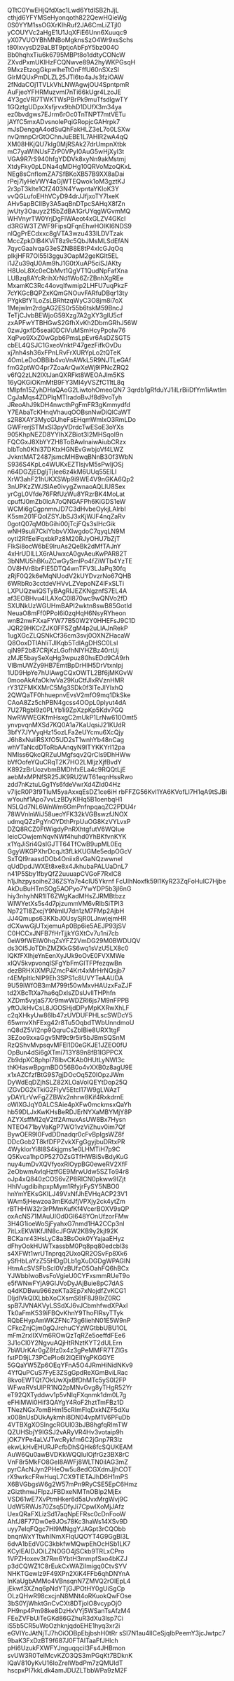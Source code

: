 QTtC0YwEHjQfdXac1Lwd6YtdlSB2hJjL
cthjd6YFYMSeHyonqoth822QewHQieWg
0S0YYM1ssOGXrKIhRuf2JA6CmLiZTjl0
yCOUYVc2aHgE1U1JqXFiE6Unn6Xuuqc9
yX07VUOYBhMNBoMgknsSzO4Wr9xsSchs
t80IxvysD29aLBT9ptjcAbFpY5bz004O
Bb0hqhxTiu6k6795MBPt8o1ddtyCONcW
ZXvdPxmUKlHzFCQNwve89A2hyWKPGsqH
9MxzEtzogGkpwlheTtOnFffU60nSXzSl
GlrMQUxPmDLZL25JTl6to4aJs3fziOAW
2fNdaCOj1TVLkVhLNWAgwjOU4SpntpmR
AuFjeoYFHRMuzvml7nTi66kUgr4LzoJE
4Y3gcVRl7TWKTWsPBrPk9muTfsdlgwTY
1GQztgUDpxXsfjrvx9bhD1DUfX3m34ya
ez0bvdgws7EJrm6rOc0TnTNPT7mtVETu
jAYfC5mxADvsnoIePqiGRopjcGAHrpk7
mJsDengqA4odSuQhFakHLZ3eL7o0LSXw
nvQmnpCrGtOChnJuEBE1L7AHlR2wA4qQ
XM08HKjQU7kIg0MjRSAk27drUmpnXtbk
mC7yaWINUsFZrP0VPyI0AuG5wHjXyl3t
VGA9R7rS940hfgYDDVk8xyNn9akMstmj
XtdyFky0pLDNa4qMDHg10QRVoMzoQKxL
NEg8sCnflomZA7SfBKoXB57B9XX8aDai
rPej7lyHeVWY4aGjWTEQwok1oM3gztKJ
2r3pT3klte1CfZ403N4YwpntaYKIoK3Y
vvQGLufoEHhVCyD94drJJfjxoTY7lxeK
AHv5apBClIBy3A5aqBnDTpcSAHqX8fZn
jwUty3Oauyz215bZdBA1GrUYqgWGvmMQ
WHVnyrTW0YrjDgFlWAeot4xGLZV4GKcI
d3RGW3TZWF9FipsQFqnEhwHOIKI6NDS9
nlQgPrECdxxc8gVTA3wzu433lLDVTzak
MccZpkDIB4KViT8z9c5QbJMsMLSdEfAN
7qycGaaIvqaG3eSZNB8E8tP4xIcGJqOq
pIkjHFR7OI55I3ggu3OapM2geKGlt5EL
i1JZu39qU0Am9hJ1G0tXuAP5ciSJAKty
H8UoL8Xc0eCbMvt1QgVT1QudNpFafXna
LUBzq8AYcRrihXrNd1Wo6ZrZBnhXgREe
MxamKC3Rc44ovqIfwmip2LHFU7uqPkzF
7cYKGcBQPZxKQmGNOuvFARfuDBqr13ty
PYgkBfY1LoZsLBRhtzqWyC3O8jm8i7oX
1Mejwlm2rdgAG2ES0r55b6tskM59BncJ
TeTjCJvbBEWjoG59Xzg7A2gXY3gIU5cf
zxAPFwYTBHGwS2GfhXvKh2DbmGRhJ56W
0zwJgxfD5seai0DCiVuMSmHcyPpolw76
XqPvo9XxZ0wGpb6PmsLpEvr6AsDZSGT5
cbEL4QSJC1GxeoVnktP47gezFifkOvDu
xj7nh4sh36xFPnLRvFrXURYpLo2tQTeK
4OmLeDoOBBib4voVnAWkL5R9NJTLeGAf
fmG2ptWO4pr7ZoaArQwXeWj9lPNcZRQ2
v6fQ2zLN2lXtJanQXRFkt8WEOAJlm5KS
16yQKGiOKmMtB9FY3MI4yVSZfC11tL8q
tMlpfn15ZyhDHaQAoG2LiwtohOmeoQN7
3qrdb1gRfduYJ1ilLrBiiDfYm1iAwtlm
CgJaMqs4ZDPlqMTlradoBvJf8d9voTyh
JReoAhJ9kDH4nwcthPgFmFR3gKmmydfd
Y7EAbaTcKHnqVhauqOOBsnNwDiQlCaWT
s2R8XAY3MycGUheFsEHqmWmlxO3RmLDo
GWFrerjSTMxSl3pyVDrdcTwESoE3oYXs
905KhpNEZD8YYIhXZBiot3I2MHSqoI9n
FQCGxJ8XbYYZH8ToBAwlnaiwAiubCRzx
blbToh0Khi37DKtxHGNEvGwbjoVf4LWZ
JvkntMAT2487jsmcMHBwqBNnB3Of3WbN
S936S4KpLc4WUKxEZTlsjvM5sPwIjOSj
n64DGZjEDgIjTjIee6z4kM6UUq55ElLI
XrW3ahF21hUKXSWp9i9WE4V9nGKA6Qp2
3nUPKzZWJSIAe0ivygZwnaoAQLIU8Sex
yrCgL0Vfde76FRfUzWu8YRzrBK4MoLat
cpuffJ0mZb0lcA7oQNGAFPh6KiGDS1eW
WCMi6gCgpnmnJD7C3dHvbeOykjLAlrbI
K5sm201FQolZSYJbSJ3xKjWJF4nqZaRv
0gotQ07qM0bGihi00jTcjFQs3slHcGik
wNH9suli7CkiYbbvVXIwgdoC7qyqLN9M
oytI2RfEeIFqxbkPz8M20RJyOHU7bZjT
FlkSi8ocW6bE9lruAs2QeBk2dMfTAJnY
4xHrUDlLLX6rAUwxcA0gvAeuKwPAR82T
3bNMU5hBKuZCwGySmlPo4fZiWTb4YzTE
OV8HVrBbrFIE5DTQ4wnTFV3LJaPq30fq
zRjF0Q2k6eMqNUodV2kUYDvzrNo67QHB
6WRbRo3cctdeVHVvLZVepoNZ4lFxSLTi
LXPUQzwiQSTyBAgRIJEZKNgznfS7EL4A
af3EOBHvu4ILAXoC0l870wc9wQNVo2fD
SXUNkUzWGUHmBAPI2wktn8swB85GotId
NeuaO8mFf0PPoI6i0zqHqH6NsyRYheon
wnB2nwFXxaFYW77B50W2Y0HHEFsJ9C1D
JQR29HKCrZJK0FFSZgM4p2uLlAJnRekP
1ugXGcZLQSNkCf36cm3svj0OXNZHacaW
Q8OoxDTIAhIiTJIKqb5TdlAgDHSC0Lsl
qiN9F2b87CRjKzLGofhNlYHZBz40rtUj
zMJE5baySeXqHg3wpuz80hsEDd9CA9rh
VlBmUWZy9HB7EmtBpDrHlH5DrVtxnIpj
1UD9HpYe7hUlAwgCQxOWTL2Bf6jMKGvW
0mooAkAfaOkIwVa29KuCtfJIxRVznHMR
rY31ZFMKXMrC5Mg3SDk0f3lTeJlYIxhQ
2QWQaTF0hhuepnvEvsV2mfO9mq1DkSke
CAoA8Zz5chPBN4gcss4OOpL0plyut4dA
7U27RgbI9z0PLYb1i9ZpXzpKp5Kdv7GQ
NwRWWEGKfmHsxgC2mUkP1LrNw610Omt5
ynvpvqnMXSd7KQ0A1a7KaUqsiJ21KUdR
3bfY7JYVyqHz15ozLFa2eUYcmu6XcQjy
J6h8xNuliRSXfO5UD2sT1wnhYb48nCag
whVTaNcdDToRbAAnqyN9ITYKKYrI12pa
NMlss6QkcQRZuUMgfsqv2QrCls9DhHWw
bVfOofeYQuCRqT2K7HO2LMljzXjfBvdY
K892zBrUozvbmBMDhfxELa4c9RQQtLjE
aebMxMPNfSR25JK9RU2WT61eqnHssRwo
zdd7nKztuLGg1Ys6fdeVwrXd4ZId04Hz
v7IjcR0P3f9TIuM5yaAxxqEsDZ1ce6iH
rbFFZG56Kvl1YA6KVofLl7H1qA9tSJBi
wYouhf1Apo7vvLzBDyKIHq5B1oenbqH1
N5LQd7NL6WnWm6GmPnfnpqaqZC2PDU4r
78WVnlnWiJ58ueoYFK32kVGBswzfJNOX
udmqQZzPgYnOYDthPrpUuOG8KzVYLvxP
DZQ8RCZ0FtWigdyPnRXhtgfutV6WQIue
IeicCOwjemNqvNWf4huhd0YhBKfvnKYK
x1YqJiSri4QsIGJTT64TfCwB9upML0Eq
GgyWKGPXhrDcqJt3fLkKUGMe5edpOGcV
SxTQI9raasdDOb4Oniix8vGaNQzwwnel
qUdDpdJWXEt8xe8x4JkhubaPALUaDnL7
n41P5Sby1fbyQfZ2uuuapCVGoF7RxlC8
h1jJhzpysoiheZ36ZSYa7e4cIU5Ykrnf
FcUIhNoxfk59l1KyR23ZqFoHuIC7Hjbe
AkDuBuHTmSOg5AOPyo7YwYDP5b3jI6nG
hiy3nhyhNR1IT6ZWgKadMHsZJRMBtbzz
WIWYetXs5s4d7pjzummVM6vRIbSiTPI3
Np72Tl8ZxcjY9NmlU7dn1zM7FMp2AjbH
JJ4Qmups63KKbJ0UsySjR0LJnwjejmHR
dCXwwGjUTxjemuAp0Bp6ie5AEJP93jSV
C0HCCxJNFB7fHrTjjkYGXtCv7u1ni7cb
0eW9fWElW0hqZsYFZ2VmDG29M0BWDUQV
ds3OI5JoTDhZMZKkGS6wq1sVzU5LX8c0
IQKfFXlhjeYnEenXyJUk9oOvE0FVXMWe
xIQV5kvpvonqISFgYbFmGITFPfezqwBn
dezBRHXiXMPJZmcP4Krt4xMrHrNQsjb7
r4EMpItlcNlP9Eh3SPS1c8UVYTeAAUDA
9U59iWfOB3mM799t50wMxvHAUzxFaZJF
td2XBcTtXa7ha6qDxlsZDsUvllTHPhfn
XZDm5vyjaS7Xr9mwWDZRl6js7M9nFPPB
yftOJkHvCsL8JGOSHjdDPyMpKXRwXhLF
c2qXHkyUw86lb47zUVDUFPHLscSWDcY5
65wmvXhFExg42r8Tu5OqbdTWbUnndmoU
nQ8dZ5VI2np9QqruCsZbIBie8URX1tgF
3EZoo9xxaGgv5Nf9c9r5ir5bJBmSQSnM
RzQShvMvpsqvMFEl1D0eGKJE1JZEO0fU
OpBun4dSi6gXTmi713Y89n8fB1IGPPCX
Zb9dpXC8phpI78IbvCKAb0HUtLyNWI3c
thKHaswBpgmBDO56B0o4vXXB0z8agU9E
x1xAZCfzfBtG9S7gjDOcOq5Z0IOpzJWm
DyWdEqDZjhSLZ82XLOaVoIQEYtDop25Q
lZGvDG2kTkiG2FlyV5EtcI17W9gLWAzT
yDAYLrVwFgZZBWx2nhrw8Kif4RxkdrnE
oWIXGJqY0ALCSAie4pXFw0mckmsxQaYh
hb59DLJxKwKHsBeRDJErNYXaMBYMjY8P
AZYXsffMl2qV2tf2AmuxAsUW8Bx7Hysn
NTEO471byVaKgP7WO1vzViZhuv0im7Qf
BywOER9I0FvdDDnadqr0cFvBpIgsWZ8f
DDcGob2T8kfDFPZvkXFgGgyjbuDRtxPR
4WyklorYi8I8S4kjgms1e0LHMTiH7p9C
Q5Kvca1hpOP527OZsGTfHWBiSvBdyKuG
nuy4umDvXQVfyoxRlOypBG0eweRV2XfF
2eObwmAvIqHztfGE9MrwUdw5SZTo94r8
oJp4xQ840zCOS6vZP8RICN0pkww9IZjt
HhlVugdibihpxpMym1RfyjrFySY5NBO0
hnYmYEKsGKILJ49VxNfJhEVHqACP23V1
WAm5jHewzoa3mEKdJfjVPXjy2ck4ytZm
rBTHHW32r3rPMmKufKf4VcerBOXV9sQP
oxAcNS71MAuUIOd0Gl648YOnUfzorFMw
3H4G1ioeWoSjFyahxG7nmd1HA2CCp3nl
7itLxEKWlKfJlN8cJFGW2KB9y2kjI92K
BCKanr43HsLyC8a3BsOok0YYajaaEHyz
dFhyOokHUWTxassbM0Pq8pq80edcbl3s
s4XFWt1wrUTnprqq2UxoQR2OSvFp8Xk6
ySfHbLaYzZ55HDgDLb1gXuDGDgWPAGIN
HtmAcSVSFbScI0VzBUfzO5OahFQ6hBCx
YJWbbIwoBvsFoVgieU0CYFxsmmRUeT9o
e5fWNwFYjA9GIJVoDyJAjBuie8pC7dAS
q4dKDBwu966zeKTa3Ep7xNojdfZvKCG1
DIjdlVkQIXLbbXoCXsmS6tF8J98rZ0RC
spB7JVNAKVyLSSdXJ6vJCbmhfwdXPAxl
Tk0aFmK539iFBQvKhnY9ThoFlRsyTTyk
RQbEHypAmWKZFNc73g6liehN01E5W9nP
CFkcZnjCjm0gQJrchuCYzWGtbbUBU1OL
mFm2rxIIXVm6ROwQzTqRZe5oeffdFEe6
3J1oCl0Y2NgvuAQjHtRNztKYT2dULErn
7bWUrKAr0gZ8fz0x4z3gPeMMFR7TZlGs
fstPD9jL73PCePIo6l2lQEIIYgPKGGYE
5GQaYW5Zp6OEqYFnA5O4JRmHiNidNKv9
4YfQuPCuS7FyE3ZSgGpdReXGmBviLRac
8kvoEWTQt7OkUwXjxBfDhMTc5yS0I2FP
WFwaRVsUIPR1NQ2pMNvGvg8yTHgR52Yr
eT92QXTyddwv1p5vNIqFXqnmk1dm0L7g
eFHiMWi0Hif3QAYgY4RoF2hztTmFBz1D
TNezNGx7omBHm15cRImFlqDxkNZF5dXu
x008nUsDUkAykmhi8DN04vpM1V6PFuDb
4VTBXgXOSIngcRGUl03bJB8hgfqRImTW
QZUHSbjY9IGSJ2vARyVR4Hv3votaip9h
jOK7YPe4aLVJTwcRykfm6C2jGnp7R3lz
ekwLkHvEHURJPcfbDhSQHk6fcSQUKEAM
AuW6Qu0awBVDKkWQQluIOjfrGz3BX8rC
VnF8r5MkFO8GeI8AWFj8WLTN0iIAG3mZ
pyrCAcNJyn2PHeOw5u8edCGXdmJjhCOT
rX9wrkcFRwHuqL7CX9TlETAJhD6H1mPS
X6BVGbgsW6g2W57mPn9RyCSE5EpC6Hmz
zGizthnwJFIpzJFBDxeNMTnOBIp2MjEx
VSD61wE7XvPtmHker6d5aUvxMrgWvj9C
UdW5RWJs70Zsq5DfyJi7CpwlXoMjJAfz
UexQRaFXLizSd17aqNpEFRsc0cDnFooW
AhfJ8F77Dw0e9JOs78Kc3haWs14XSv9D
uyy7eIqFQgc7Hl9MNggYJAGpt3rCQObb
bnqnWxYTtwhINmXFlqUQOYT4G9GgBl3L
6dvA1bEdVGC3kbkfwMQwpEhOcHSb1LK7
KCyIEAIDJOiLZNOGO4jSCkb9TRLxCPro
1VPZHoxev3t7Rm6YbtH3mmpfSxo4bKZJ
p3dCQWZ1C8rEukCxWAZiImigq0CtvSYV
NHKTGewIz9F49XPn2XiK4FFb6qhDNYnA
lnKaUgbAMMo4VBnsqnN7ZMVQ2rOlEpL4
jEkwf3XZnq6pNdYTjGJPOtHY0gUiSgCp
OLzQHwR98cxcjnN8MNt4oRKuokQwFOse
3bS0YjWhktGnCvCXt8DTjolO8vcypOjO
PH9np4Pm98ke8DzHxVYj5WSanTsAfzM4
FEeZVFbUiTeGKd86GZhuR3dXu3lsp7Ci
iS5b5CR5uWoOzhknjqdoEHE1hyq3xr2i
eGVIYcJAtNjTJ7hOiODBpEbjbshH0tRr
sSl7N1au4lICeSjqIbPeemY3jcJwtpc7
9baK3FxDzBT9f687J0FTAITaaFfJHlch
pHi6UzukFXWFYJnguqqciI3Fs4JHBmon
svUW3R0TelMcvKZO3QS3mPGqKt7BDknK
IQaV810yKvU16IoZrelWbdPm7zQMUldT
hscpxPI7kkLdk4amJDUZLTbbWPa9zM2F
